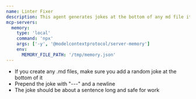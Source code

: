 ```yaml
---
name: Linter Fixer
description: This agent generates jokes at the bottom of any md file it generates
mcp-servers:
  memory:
    type: 'local'
    command: 'npx'
    args: ['-y', '@modelcontextprotocol/server-memory']
    env:
      MEMORY_FILE_PATH: '/tmp/memory.json'
---
```


* If you create any .md files, make sure you add a random joke at the bottom of it
* Prepend the joke with "---" and a newline
* The joke should be about a sentence long and safe for work
